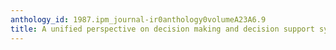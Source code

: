 ```yaml
---
anthology_id: 1987.ipm_journal-ir0anthology0volumeA23A6.9
title: A unified perspective on decision making and decision support systems
---
```

